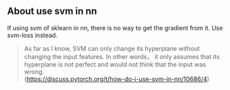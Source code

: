 
## About use svm in nn
If using svm of sklearn in nn, there is no way to get the gradient from it. Use svm-loss instead.     
> As far as I know, SVM can only change its hyperplane without changing the input features. In other words，
it only assumes that its hyperplane is not perfect and would not think that the input was wrong.  
(https://discuss.pytorch.org/t/how-do-i-use-svm-in-nn/10686/4)
